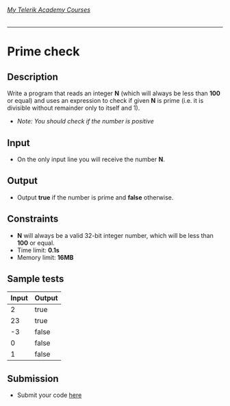 ###### [My Telerik Academy Courses](https://github.com/nikolovdeyan/TelerikAcademy) 
-------------------------------------

Prime check
=====================

## Description
Write a program that reads an integer **N** (which will always be less than **100** or equal) and uses an expression to check if given **N** is prime (i.e. it is divisible without remainder only to itself and 1).
  - _Note: You should check if the number is positive_

## Input
- On the only input line you will receive the number **N**.

## Output
- Output **true** if the number is prime and **false** otherwise.

## Constraints
- **N** will always be a valid 32-bit integer number, which will be less than **100** or equal.
- Time limit: **0.1s**
- Memory limit: **16MB**

## Sample tests

|     Input      |     Output     |
|----------------|----------------|
| 2              | true           |
| 23             | true           |
| -3             | false          |
| 0              | false          |
| 1              | false          |

## Submission
- Submit your code [here](http://bgcoder.com/Contests/Compete/Index/310#7)
